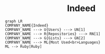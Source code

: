 <h1 align="center">Indeed</h1>

```mermaid
graph LR
COMPANY_NAME{Indeed}
COMPANY_NAME ---> U{Users} ---> UN[1]
COMPANY_NAME ---> R{Repositories} ---> RN[1]
COMPANY_NAME ---> G{Gists} ---> GN[2]
COMPANY_NAME ---> ML{Most Used<br>Languages}
ML --> Ruby[Ruby]
```
